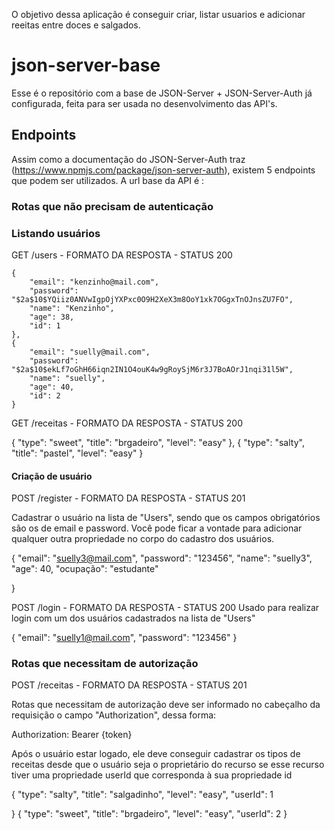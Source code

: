 O objetivo dessa aplicação é conseguir criar, listar usuarios e adicionar reeitas entre doces e salgados.

# json-server-base

Esse é o repositório com a base de JSON-Server + JSON-Server-Auth já configurada, feita para ser usada no desenvolvimento das API's.

## Endpoints

Assim como a documentação do JSON-Server-Auth traz (https://www.npmjs.com/package/json-server-auth), existem 5 endpoints que podem ser utilizados.
A url base da API é :

### Rotas que não precisam de autenticação

### Listando usuários

GET /users - FORMATO DA RESPOSTA - STATUS 200

    {
    	"email": "kenzinho@mail.com",
    	"password": "$2a$10$YQiiz0ANVwIgpOjYXPxc0O9H2XeX3m8OoY1xk7OGgxTnOJnsZU7FO",
    	"name": "Kenzinho",
    	"age": 38,
    	"id": 1
    },
    {
    	"email": "suelly@mail.com",
    	"password": "$2a$10$ekLf7oGhH66iqn2IN1O4ouK4w9gRoySjM6r3J7BoAOrJ1nqi31l5W",
    	"name": "suelly",
    	"age": 40,
    	"id": 2
    }

GET /receitas - FORMATO DA RESPOSTA - STATUS 200

{
"type": "sweet",
"title": "brgadeiro",
"level": "easy"
},
{
"type": "salty",
"title": "pastel",
"level": "easy"
}

#### Criação de usuário

POST /register - FORMATO DA RESPOSTA - STATUS 201

Cadastrar o usuário na lista de "Users", sendo que os campos obrigatórios são os de email e password.
Você pode ficar a vontade para adicionar qualquer outra propriedade no corpo do cadastro dos usuários.

{
"email": "suelly3@mail.com",
"password": "123456",
"name": "suelly3",
"age": 40,
"ocupação": "estudante"

}

POST /login - FORMATO DA RESPOSTA - STATUS 200
Usado para realizar login com um dos usuários cadastrados na lista de "Users"

{
"email": "suelly1@mail.com",
"password": "123456"
}

### Rotas que necessitam de autorização

POST /receitas - FORMATO DA RESPOSTA - STATUS 201

Rotas que necessitam de autorização deve ser informado no cabeçalho da requisição o campo "Authorization", dessa forma:

Authorization: Bearer {token}

Após o usuário estar logado, ele deve conseguir cadastrar os tipos de receitas desde que o usuário seja o proprietário do recurso se esse recurso tiver uma propriedade userId que corresponda à sua propriedade id

{
"type": "salty",
"title": "salgadinho",
"level": "easy",
"userId": 1

}
{
"type": "sweet",
"title": "brgadeiro",
"level": "easy",
"userId": 2
}
